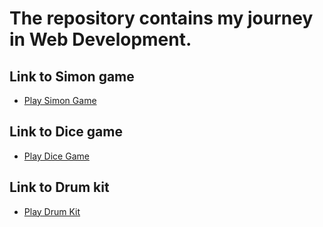 # The repository contains my journey in Web Development.

## Link to Simon game

* [Play Simon Game](https://simongamebydv.netlify.app/)

## Link to Dice game

* [Play Dice Game](https://dicegamebydv.netlify.app/)

## Link to Drum kit 

* [Play Drum Kit](https://drumkitbydv.netlify.app/)
